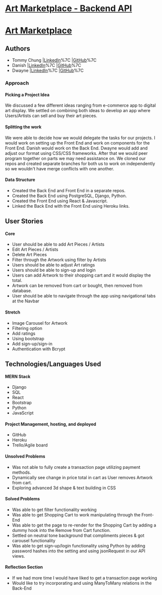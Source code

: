 # [Art Marketplace - Backend API](https://murmuring-coast-02165.herokuapp.com/api/art)
# [Art Marketplace](https://art-marketplace.herokuapp.com/)

## Authors
- Tommy Chung |[LinkedIn](https://www.linkedin.com/in/tommy-chung93)%7C  |[GitHub](https://github.com/tommyc93)%7C
- Danish |[LinkedIn](https://www.linkedin.com/in/danishvirani/)%7C |[GitHub](https://github.com/danishvirani)%7C
- Dwayne |[LinkedIn](https://www.linkedin.com/in/miller-0)%7C |[GitHub](https://github.com/Dwayne92)%7C

### Approach
#### Picking a Project Idea
We discussed a few different ideas ranging from e-commerce app to digital art display.  We settled on combining both ideas to develop an app where Users/Artists can sell and buy their art pieces.

#### Splitting the work
We were able to decide how we would delegate the tasks for our projects.  I would work on setting up the Front End and work on components for the Front End.  Danish would work on the Back End.  Dwayne would add and adjust our format using CSS/CSS frameworks.  After that we would peer program together on parts we may need assistance on.  We cloned our repos and created separate branches for both us to work on independently so we wouldn't have merge conflicts with one another.

#### Data Structure
- Created the Back End and Front End in a separate repos.
- Created the Back End using PostgreSQL, Django, Python.
- Created the Front End using React & Javascript.
- Linked the Back End with the Front End using Heroku links.

## User Stories
#### Core
- User should be able to add Art Pieces / Artists
- Edit Art Pieces / Artists
- Delete Art Pieces
- Filter through the Artwork using filter by Artists
- Users should be able to adjust Art ratings
- Users should be able to sign-up and login
- Users can add Artwork to their shopping cart and it would display the total.
- Artwork can be removed from cart or bought, then removed from database.
- User should be able to navigate through the app using navigational tabs at the Navbar

#### Stretch
- Image Carousel for Artwork
- Filtering option
- Add ratings
- Using bootstrap
- Add sign-up/sign-in
- Authentication with Bcrypt

## Technologies/Languages Used
#### MERN Stack
- Django
- SQL
- React
- Bootstrap
- Python
- JavaScript

#### Project Management, hosting, and deployed
- GitHub
- Heroku
- Trello/Agile board

#### Unsolved Problems
- Was not able to fully create a transaction page utilizing payment methods.
- Dynamically see change in price total in cart as User removes Artwork from cart.
- Exploring advanced 3d shape & text building in CSS

#### Solved Problems
- Was able to get filter functionality working
- Was able to get Shopping Cart to work manipulating through the Front-End
- Was able to get the page to re-render for the Shopping Cart by adding a dummy hook into the Remove from Cart function.
- Settled on neutral tone background that compliments pieces & got carousel functionality
- Was able to get sign-up/login functionality using Python by adding password hashes into the setting and using jsonRequest in our API views.

#### Reflection Section
- If we had more time I would have liked to get a transaction page working
- Would like to try incorporating and using ManyToMany relations in the Back-End

